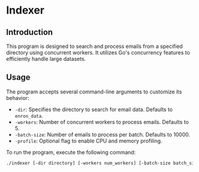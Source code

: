 # Indexer

## Introduction
This program is designed to search and process emails from a specified directory using concurrent workers. It utilizes Go's concurrency features to efficiently handle large datasets.

## Usage
The program accepts several command-line arguments to customize its behavior:

- `-dir`: Specifies the directory to search for email data. Defaults to `enron_data`.
- `-workers`: Number of concurrent workers to process emails. Defaults to 5.
- `-batch-size`: Number of emails to process per batch. Defaults to 10000.
- `-profile`: Optional flag to enable CPU and memory profiling.

To run the program, execute the following command:

```bash
./indexer [-dir directory] [-workers num_workers] [-batch-size batch_size] [-profile]
```